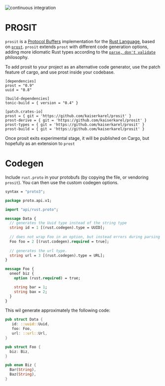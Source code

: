 ![continuous integration](https://github.com/kaiserkarel/prosit/workflows/continuous%20integration/badge.svg)

# PROSIT

`prosit` is a [Protocol Buffers](https://developers.google.com/protocol-buffers/)
implementation for the [Rust Language](https://www.rust-lang.org/), based on [`prost`](https://github.com/danburkert/prost).
`prosit` extends `prost` with different code generation options, adding more idiomatic Rust types according to the [`parse, don't validate`](https://lexi-lambda.github.io/blog/2019/11/05/parse-don-t-validate/) philosophy.

To add prosit to your project as an alternative code generator, use the patch feature of cargo, and use prost inside your codebase.

```
[dependencies]
prost = "0.9"
uuid = "0.8"

[build-dependencies]
tonic-build = { version = "0.4" }

[patch.crates-io]
prost = { git = 'https://github.com/kaiserkarel/prosit' }
prost-derive = { git = 'https://github.com/kaiserkarel/prosit' }
prost-types = { git = 'https://github.com/kaiserkarel/prosit' }
prost-build = { git = 'https://github.com/kaiserkarel/prosit' }
```

Once prosit exits experimental stage, it will be published on Cargo, but hopefully as an extension to `prost`

# Codegen
Include `rust.proto` in your protobufs (by copying the file, or vendoring `prosit`). You can then use the custom codegen options.

```proto
syntax = "proto3";

package proto.api.v1;

import "api/rust.proto";

message Data {
  // generates the Uuid type instead of the string type
  string id = 1 [(rust.codegen).type = UUID];
  
  // does not wrap Foo in an option, but instead errors during parsing if foo is missing.
  Foo foo = 2 [(rust.codegen).required = true];
  
  // generates the url type.
  string url = 3 [(rust.codegen).type = URL];
}

message Foo {
  oneof biz {
    option (rust.required) = true;

    string bar = 1;
    string bax = 2;
  }
}
```

This wil generate approximately the following code:

```rust
pub struct Data {
   id: ::uuid::Uuid,
   foo: Foo,
   url: ::url::Url,
}

pub struct Foo {
  biz: Biz,
}

pub enum Biz {
  Bar(String),
  Baz(String),
}
```

